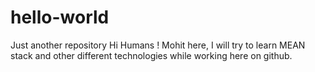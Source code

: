 # hello-world
Just another repository
Hi Humans !
Mohit here, I will try to learn MEAN stack and other different technologies while working here on github.
